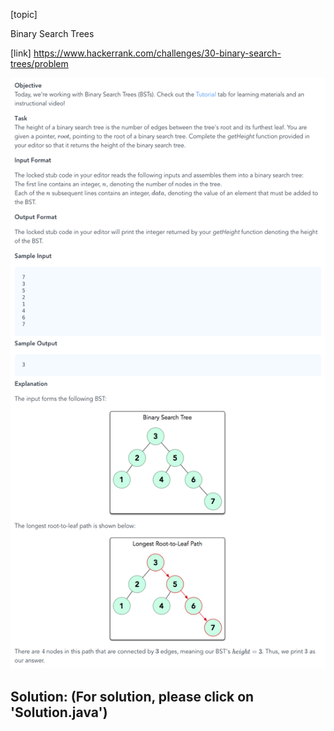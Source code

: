[topic]

Binary Search Trees

[link]
https://www.hackerrank.com/challenges/30-binary-search-trees/problem


![Alt text](../../../../../../resources/thirty.days.of.code/question-22.png?raw=true "Title")

## Solution: (For solution, please click on 'Solution.java')